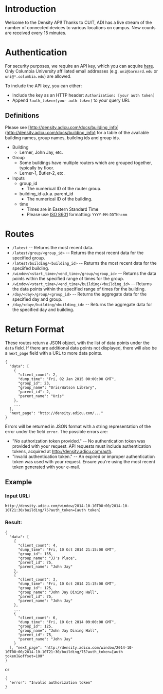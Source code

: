 # Introduction

Welcome to the Density API! Thanks to CUIT, ADI has a live stream of the
number of connected devices to various locations on campus. New counts are
received every 15 minutes.

# Authentication

For security purposes, we require an API key, which you can acquire
[here](https://density.adicu.com/auth). Only Columbia University affiliated
email addresses (e.g. `uni@barnard.edu` or `uni@*.columbia.edu`) are allowed.

To include the API key, you can either:
- Include the key as an HTTP header: `Authorization: [your auth token]`
- Append `?auth_token=[your auth token]` to your query URL


## Definitions

Please see
[http://density.adicu.com/docs/building_info](http://density.adicu.com/docs/building_info)
for a table of the available building names, group names, building ids and
group ids. 

- Building
  - Lerner, John Jay, etc.
- Group
  - Some buildings have multiple routers which are grouped together, typically
    by floor.
  - Lerner-1, Butler-2, etc.
- Inputs
  - group_id
    - The numerical ID of the router group.
  - building_id a.k.a. parent_id
    - The numerical ID of the building.
  - time
    - Times are in Eastern Standard Time
    - Please use [ISO 8601](http://en.wikipedia.org/wiki/ISO_8601) formatting:
      `YYYY-MM-DDThh:mm`

# Routes
- `/latest` -- Returns the most recent data.
- `/latest/group/<group_id>` -- Returns the most recent data for the specified
  group.
- `/latest/building/<building_id>` -- Returns the most recent data for the
  speciifed building.
- `/window/<start_time>/<end_time>/group/<group_id>` -- Returns the data points
  within the specified range of times for the group.
- `/window/<start_time>/<end_time>/building/<building_id>` -- Returns the data
  points within the specified range of times for the building.
- `/day/<day>/group/<group_id>` -- Returns the aggregate data for the
  specified day and group.
- `/day/<day>/building/<building_id>` -- Returns the aggregate data for the
  specified day and building.

# Return Format
These routes return a JSON object, with the list of data points under the
`data` field. If there are additional data points not displayed, there will
also be a `next_page` field with a URL to more data points.

```
{
  "data": [
    {
      "client_count": 2, 
      "dump_time": "Fri, 02 Jan 2015 00:00:00 GMT", 
      "group_id": 23, 
      "group_name": "Uris/Watson Library", 
      "parent_id": 2, 
      "parent_name": "Uris"
    }, 
    ...
  ],
  "next_page": "http://density.adicu.com/..."
}
```

Errors will be returned in JSON format with a string representation of the
error under the field `error`. The possible errors are:

- "No authorization token provided." -- No authentication token was provided
  with your request. API requests must include authentication tokens, acquired
  at http://density.adicu.com/auth.
- "Invalid authentication token." -- An expired or improper authentication
  token was used with your request.  Ensure you're using the most recent token
  generated with your e-mail. 

## Example

### Input URL:
```
http://density.adicu.com/window/2014-10-10T08:00/2014-10-10T21:30/building/75?auth_token=[auth token]
```

### Result:
```
{
  "data": [
    {
      "client_count": 4, 
      "dump_time": "Fri, 10 Oct 2014 21:15:00 GMT", 
      "group_id": 155, 
      "group_name": "JJ's Place", 
      "parent_id": 75, 
      "parent_name": "John Jay"
    }, 
    {
      "client_count": 3, 
      "dump_time": "Fri, 10 Oct 2014 21:15:00 GMT", 
      "group_id": 125, 
      "group_name": "John Jay Dining Hall", 
      "parent_id": 75, 
      "parent_name": "John Jay"
    }, 
    ...
    {
      "client_count": 6, 
      "dump_time": "Fri, 10 Oct 2014 09:00:00 GMT", 
      "group_id": 125, 
      "group_name": "John Jay Dining Hall", 
      "parent_id": 75, 
      "parent_name": "John Jay"
    }
  ], "next_page": "http://density.adicu.com/window/2014-10-10T08:00/2014-10-10T21:30/building/75?auth_token=[auth token]&offset=100"
} 
```

or 

```
{
  "error": "Invalid authorization token"
}
```
